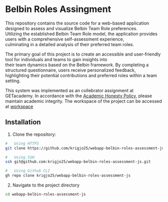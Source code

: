 # Belbin Roles Assingment
This repository contains the source code for a web-based application designed to assess and visualize Belbin Team Role preferences.<br>
Utilizing the established Belbin Team Role model, the application provides users with a comprehensive self-assessment experience,<br>
culminating in a detailed analysis of their preferred team roles.

The primary goal of this project is to create an accessible and user-friendly tool for individuals and teams to gain insights into<br>
their team dynamics based on the Belbin framework. By completing a structured questionnaire, users receive personalized feedback,<br>
highlighting their potential contributions and preferred roles within a team setting. <br>

This system was implemented as an collebrator assignment at GETacademy.
In accordance with the [Academic Honesty Policy](https://cs50.harvard.edu/x/2023/honesty/), please maintain academic integrity.
The workspace of the project can be accessed at [workspace](https://trello.com/b/iCUCuGgj/belbin)

## Installation
1. Clone the repository:
```sh
#   Using HTTPS
git clone https://github.com/krigjo25/webapp-belbin-roles-assessment-js.git

#   Using SSH
ssh git@github.com:krigjo25/webapp-belbin-roles-assessment-js.git

#   Using Github CLI
gh repo clone krigjo25/webapp-belbin-roles-assessment-js
```

2. Navigate to the project directory
```sh
cd webapp-belbin-roles-assessment-js
```
